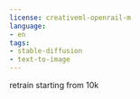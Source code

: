 ```yaml
---
license: creativeml-openrail-m
language:
- en
tags:
- stable-diffusion
- text-to-image
---
```

retrain starting from 10k